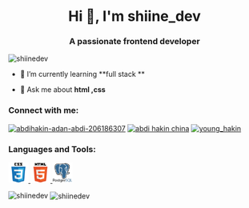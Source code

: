 <h1 align="center">Hi 👋, I'm shiine_dev</h1>
<h3 align="center">A passionate frontend developer</h3>

<p align="left"> <img src="https://komarev.com/ghpvc/?username=shiinedev&label=Profile%20views&color=0e75b6&style=flat" alt="shiinedev" /> </p>

- 🌱 I’m currently learning **full stack **

- 💬 Ask me about **html ,css**

<h3 align="left">Connect with me:</h3>
<p align="left">
<a href="https://linkedin.com/in/abdihakin-adan-abdi-206186307" target="blank"><img align="center" src="https://raw.githubusercontent.com/rahuldkjain/github-profile-readme-generator/master/src/images/icons/Social/linked-in-alt.svg" alt="abdihakin-adan-abdi-206186307" height="30" width="40" /></a>
<a href="https://fb.com/abdi hakin china" target="blank"><img align="center" src="https://raw.githubusercontent.com/rahuldkjain/github-profile-readme-generator/master/src/images/icons/Social/facebook.svg" alt="abdi hakin china" height="30" width="40" /></a>
<a href="https://instagram.com/young_hakin" target="blank"><img align="center" src="https://raw.githubusercontent.com/rahuldkjain/github-profile-readme-generator/master/src/images/icons/Social/instagram.svg" alt="young_hakin" height="30" width="40" /></a>
</p>

<h3 align="left">Languages and Tools:</h3>
<p align="left"> <a href="https://www.w3schools.com/css/" target="_blank" rel="noreferrer"> <img src="https://raw.githubusercontent.com/devicons/devicon/master/icons/css3/css3-original-wordmark.svg" alt="css3" width="40" height="40"/> </a> <a href="https://www.w3.org/html/" target="_blank" rel="noreferrer"> <img src="https://raw.githubusercontent.com/devicons/devicon/master/icons/html5/html5-original-wordmark.svg" alt="html5" width="40" height="40"/> </a> <a href="https://www.postgresql.org" target="_blank" rel="noreferrer"> <img src="https://raw.githubusercontent.com/devicons/devicon/master/icons/postgresql/postgresql-original-wordmark.svg" alt="postgresql" width="40" height="40"/> </a> </p>

<p><img align="left" src="https://github-readme-stats.vercel.app/api/top-langs?username=shiinedev&show_icons=true&locale=en&layout=compact" alt="shiinedev" /></p>

<p>&nbsp;<img align="center" src="https://github-readme-stats.vercel.app/api?username=shiinedev&show_icons=true&locale=en" alt="shiinedev" /></p>
